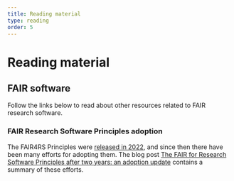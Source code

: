 ```yaml
---
title: Reading material
type: reading
order: 5
---
```


# Reading material

## FAIR software
Follow the links below to read about other resources related to FAIR research software.

### FAIR Research Software Principles adoption
The FAIR4RS Principles were [released in 2022](https://doi.org/10.15497/RDA00068), and since then there have been many efforts for adopting them.
The blog post [The FAIR for Research Software Principles after two years: an adoption update](https://www.researchsoft.org/blog/2024-03/) contains a summary of these efforts.